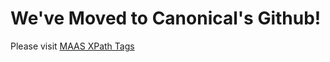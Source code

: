 # We've Moved to Canonical's Github!
Please visit [MAAS XPath Tags](https://github.com/canonical/mxt)



